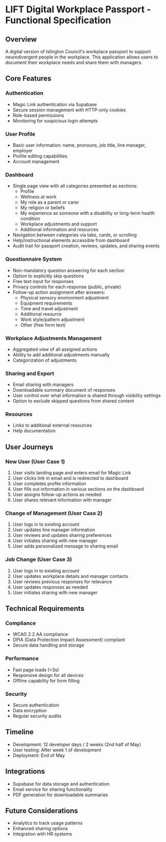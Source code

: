 # LIFT Digital Workplace Passport - Functional Specification

## Overview
A digital version of Islington Council's workplace passport to support neurodivergent people in the workplace. This application allows users to document their workplace needs and share them with managers.

## Core Features

### Authentication
- Magic Link authentication via Supabase
- Secure session management with HTTP-only cookies
- Role-based permissions
- Monitoring for suspicious login attempts

### User Profile
- Basic user information: name, pronouns, job title, line manager, employer
- Profile editing capabilities
- Account management

### Dashboard
- Single page view with all categories presented as sections:
  - Profile
  - Wellness at work
  - My role as a parent or carer
  - My religion or beliefs
  - My experience as someone with a disability or long-term health condition
  - Workplace adjustments and support
  - Additional information and resources
- Navigation between categories via tabs, cards, or scrolling
- Help/instructional elements accessible from dashboard
- Audit trail for passport creation, reviews, updates, and sharing events

### Questionnaire System
- Non-mandatory question answering for each section
- Option to explicitly skip questions
- Free text input for responses
- Privacy controls for each response (public, private)
- Follow-up action assignment after answers:
  - Physical sensory environment adjustment
  - Equipment requirements
  - Time and travel adjustment
  - Additional resource
  - Work style/pattern adjustment
  - Other (free form text)

### Workplace Adjustments Management
- Aggregated view of all assigned actions
- Ability to add additional adjustments manually
- Categorization of adjustments

### Sharing and Export
- Email sharing with managers
- Downloadable summary document of responses
- User control over what information is shared through visibility settings
- Option to exclude skipped questions from shared content

### Resources
- Links to additional external resources
- Help documentation

## User Journeys

### New User (User Case 1)
1. User visits landing page and enters email for Magic Link
2. User clicks link in email and is redirected to dashboard
3. User completes profile information
4. User fills out information in various sections on the dashboard
5. User assigns follow-up actions as needed
6. User shares relevant information with manager

### Change of Management (User Case 2)
1. User logs in to existing account
2. User updates line manager information
3. User reviews and updates sharing preferences
4. User initiates sharing with new manager
5. User adds personalized message to sharing email

### Job Change (User Case 3)
1. User logs in to existing account
2. User updates workplace details and manager contacts
3. User reviews previous responses for relevance
4. User updates responses as needed
5. User initiates sharing with new manager

## Technical Requirements

### Compliance
- WCAG 2.2 AA compliance
- DPIA (Data Protection Impact Assessment) compliant
- Secure data handling and storage

### Performance
- Fast page loads (<3s)
- Responsive design for all devices
- Offline capability for form filling

### Security
- Secure authentication
- Data encryption
- Regular security audits

## Timeline
- Development: 12 developer days / 2 weeks (2nd half of May)
- User testing: After week 1 of development
- Deployment: End of May

## Integrations
- Supabase for data storage and authentication
- Email service for sharing functionality
- PDF generation for downloadable summaries

## Future Considerations
- Analytics to track usage patterns
- Enhanced sharing options
- Integration with HR systems